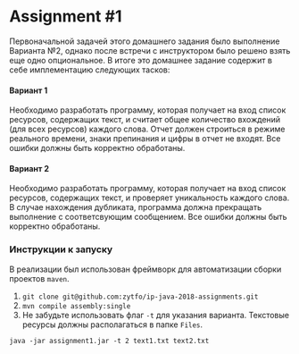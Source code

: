 # Assignment #1
Первоначальной задачей этого домашнего задания было выполнение Варианта №2, однако после встречи с инструктором было решено взять еще одно опциональное.
В итоге это домашнее задание содержит в себе имплементацию следующих тасков:

#### Вариант 1
Необходимо разработать программу, которая получает на вход список ресурсов, содержащих текст, и считает общее количество вхождений (для всех ресурсов) каждого слова. Отчет должен строиться в режиме реального времени, знаки препинания и цифры в отчет не входят. Все ошибки должны быть корректно обработаны.

#### Вариант 2
Необходимо разработать программу, которая получает на вход список ресурсов, содержащих текст, и проверяет уникальность каждого слова. В случае нахождения дубликата, программа должна прекращать выполнение с соответсвующим сообщением. Все ошибки должны быть корректно обработаны. 

### Инструкции к запуску
В реализации был использован фреймворк для автоматизации сборки проектов `maven`.

1. `git clone git@github.com:zytfo/ip-java-2018-assignments.git`
2. `mvn compile assembly:single`
3. Не забудьте использовать флаг `-t` для указания варианта. Текстовые ресурсы должны располагаться в папке `Files`.

`java -jar assignment1.jar -t 2 text1.txt text2.txt`